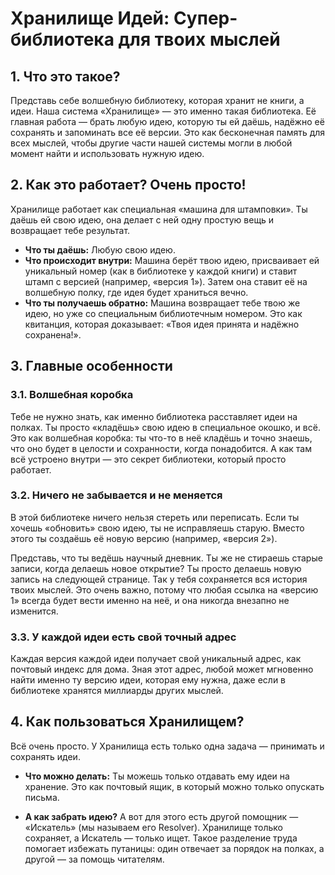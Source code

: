 # Хранилище Идей: Супер-библиотека для твоих мыслей

## 1. Что это такое?

Представь себе волшебную библиотеку, которая хранит не книги, а идеи. Наша система «Хранилище» — это именно такая библиотека. Её главная работа — брать любую идею, которую ты ей даёшь, надёжно её сохранять и запоминать все её версии. Это как бесконечная память для всех мыслей, чтобы другие части нашей системы могли в любой момент найти и использовать нужную идею.

## 2. Как это работает? Очень просто!

Хранилище работает как специальная «машина для штамповки». Ты даёшь ей свою идею, она делает с ней одну простую вещь и возвращает тебе результат.

- **Что ты даёшь:** Любую свою идею.
- **Что происходит внутри:** Машина берёт твою идею, присваивает ей уникальный номер (как в библиотеке у каждой книги) и ставит штамп с версией (например, «версия 1»). Затем она ставит её на волшебную полку, где идея будет храниться вечно.
- **Что ты получаешь обратно:** Машина возвращает тебе твою же идею, но уже со специальным библиотечным номером. Это как квитанция, которая доказывает: «Твоя идея принята и надёжно сохранена!».

## 3. Главные особенности

### 3.1. Волшебная коробка

Тебе не нужно знать, как именно библиотека расставляет идеи на полках. Ты просто «кладёшь» свою идею в специальное окошко, и всё. Это как волшебная коробка: ты что-то в неё кладёшь и точно знаешь, что оно будет в целости и сохранности, когда понадобится. А как там всё устроено внутри — это секрет библиотеки, который просто работает.

### 3.2. Ничего не забывается и не меняется

В этой библиотеке ничего нельзя стереть или переписать. Если ты хочешь «обновить» свою идею, ты не исправляешь старую. Вместо этого ты создаёшь её новую версию (например, «версия 2»).

Представь, что ты ведёшь научный дневник. Ты же не стираешь старые записи, когда делаешь новое открытие? Ты просто делаешь новую запись на следующей странице. Так у тебя сохраняется вся история твоих мыслей. Это очень важно, потому что любая ссылка на «версию 1» всегда будет вести именно на неё, и она никогда внезапно не изменится.

### 3.3. У каждой идеи есть свой точный адрес

Каждая версия каждой идеи получает свой уникальный адрес, как почтовый индекс для дома. Зная этот адрес, любой может мгновенно найти именно ту версию идеи, которая ему нужна, даже если в библиотеке хранятся миллиарды других мыслей.

## 4. Как пользоваться Хранилищем?

Всё очень просто. У Хранилища есть только одна задача — принимать и сохранять идеи.

- **Что можно делать:** Ты можешь только отдавать ему идеи на хранение. Это как почтовый ящик, в который можно только опускать письма.

- **А как забрать идею?** А вот для этого есть другой помощник — «Искатель» (мы называем его Resolver). Хранилище только сохраняет, а Искатель — только ищет. Такое разделение труда помогает избежать путаницы: один отвечает за порядок на полках, а другой — за помощь читателям.